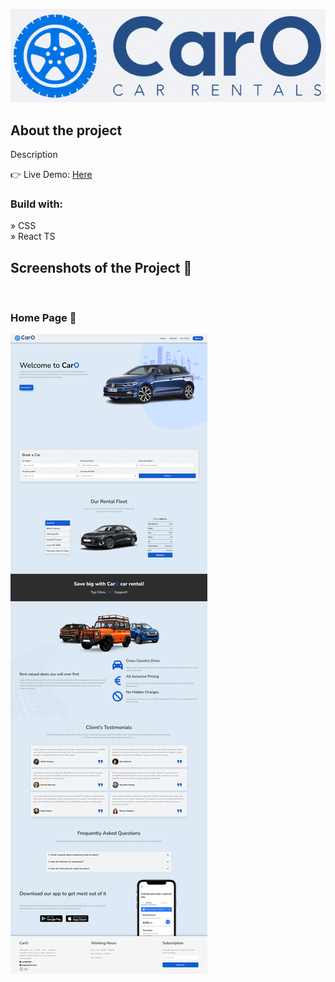 <div>
    <p align="center">
        <img src="public/logo.png" alt="Logo">
    </p>
    <div>
        <h2>About the project</h2>
        <p>Description</p>
👉      Live Demo: <a href='https://car-rental-pied.vercel.app/'>Here</a>
    </div>
    <div>
        <h3>Build with:</h3>
            » CSS <br>
            » React TS
        <h2>Screenshots of the Project 📸</h2><br>
        <h3>Home Page 🏡</h3>
        <img src="public/landing-page.png"/>
    </div>
</div>